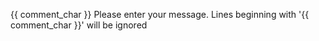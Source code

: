 
{{ comment_char }} Please enter your message.  Lines beginning with '{{ comment_char }}' will be ignored

